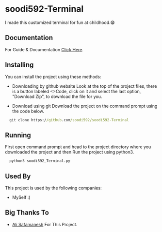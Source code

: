 # soodi592-Terminal

I made this customized terminal for fun at childhood.😁


## Documentation

For Guide & Documentation [Click Here](https://github.com/soodi592).

## Installing

You can install the project using these methods:

- Downloading by github website
  Look at the top of the project files, there is a button labeled <>Code, click on it and select the last option, "Download Zip", to download the file for you.
  
- Download using git
  Download the project on the command prompt using the code below.
```cmd
  git clone https://github.com/soodi592/soodi592-Terminal
```

## Running

First open command prompt and head to the project directory where you downloaded the project and then Run the project using python3.

```cmd
  python3 soodi592_Terminal.py
```
    
## Used By

This project is used by the following companies:

- MySelf :)

## Big Thanks To
- [Ali Safamanesh](https://github.com/Daradege#daradege) For This Project.
